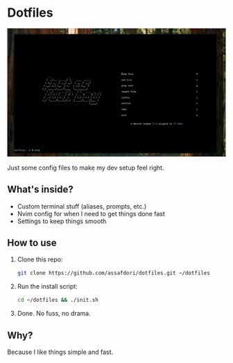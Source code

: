 # Dotfiles

![asset](assets/assets.png)

Just some config files to make my dev setup feel right.

## What's inside?

- Custom terminal stuff (aliases, prompts, etc.)
- Nvim config for when I need to get things done fast
- Settings to keep things smooth

## How to use

1. Clone this repo:

   ```bash
   git clone https://github.com/assafdori/dotfiles.git ~/dotfiles
   ```

2. Run the install script:

   ```bash
   cd ~/dotfiles && ./init.sh
   ```

3. Done. No fuss, no drama.

## Why?

Because I like things simple and fast.
